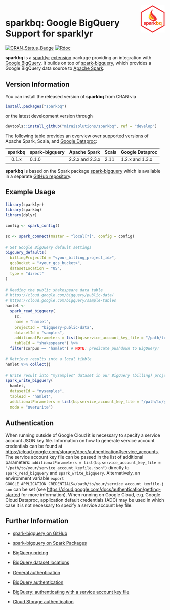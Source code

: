 <img src="man/figures/logo.png" align="right" width="15%" height="15%"/>

# sparkbq: Google BigQuery Support for sparklyr

[![CRAN\_Status\_Badge](http://www.r-pkg.org/badges/version/sparkbq)](https://cran.r-project.org/package=sparkbq) [![Rdoc](http://www.rdocumentation.org/badges/version/sparkbq)](http://www.rdocumentation.org/packages/sparkbq)

**sparkbq** is a [sparklyr](https://spark.rstudio.com/) [extension](https://spark.rstudio.com/articles/guides-extensions.html) package providing an integration with [Google BigQuery](https://cloud.google.com/bigquery/). It builds on top of [spark-bigquery](https://github.com/miraisolutions/spark-bigquery), which provides a Google BigQuery data source to [Apache Spark](https://spark.apache.org/).


## Version Information

You can install the released version of **sparkbq** from CRAN via
``` r
install.packages("sparkbq")
```
or the latest development version through
``` r
devtools::install_github("miraisolutions/sparkbq", ref = "develop")
```


The following table provides an overview over supported versions of Apache Spark, Scala, and [Google Dataproc](https://cloud.google.com/dataproc/docs/concepts/versioning/dataproc-versions):

| sparkbq | spark-bigquery | Apache Spark    | Scala | Google Dataproc |
| :-----: | -------------- | --------------- | ----- | --------------- |
| 0.1.x   | 0.1.0          | 2.2.x and 2.3.x | 2.11  | 1.2.x and 1.3.x |

**sparkbq** is based on the Spark package [spark-bigquery](https://spark-packages.org/package/miraisolutions/spark-bigquery) which is available in a separate [GitHub repository](https://github.com/miraisolutions/spark-bigquery).


## Example Usage

``` r
library(sparklyr)
library(sparkbq)
library(dplyr)

config <- spark_config()

sc <- spark_connect(master = "local[*]", config = config)

# Set Google BigQuery default settings
bigquery_defaults(
  billingProjectId = "<your_billing_project_id>",
  gcsBucket = "<your_gcs_bucket>",
  datasetLocation = "US",
  type = "direct"
)

# Reading the public shakespeare data table
# https://cloud.google.com/bigquery/public-data/
# https://cloud.google.com/bigquery/sample-tables
hamlet <- 
  spark_read_bigquery(
    sc,
    name = "hamlet",
    projectId = "bigquery-public-data",
    datasetId = "samples",
    additionalParameters = list(bq.service_account_key_file = "/path/to/your/service_account_keyfile.json"),
    tableId = "shakespeare") %>%
  filter(corpus == "hamlet") # NOTE: predicate pushdown to BigQuery!
  
# Retrieve results into a local tibble
hamlet %>% collect()

# Write result into "mysamples" dataset in our BigQuery (billing) project
spark_write_bigquery(
  hamlet,
  datasetId = "mysamples",
  tableId = "hamlet",
  additionalParameters = list(bq.service_account_key_file = "/path/to/your/service_account_keyfile.json"),
  mode = "overwrite")
```

## Authentication

When running outside of Google Cloud it is necessary to specify a service account JSON key file. Information on how to generate service account credentials can be found at https://cloud.google.com/storage/docs/authentication#service_accounts. The service account key file can be passed in the list of additional parameters: `additionalParameters = list(bq.service_account_key_file = "/path/to/your/service_account_keyfile.json")` directly to `spark_read_bigquery` and `spark_write_bigquery`. Alternatively, an environment variable `export GOOGLE_APPLICATION_CREDENTIALS=/path/to/your/service_account_keyfile.json` can be set (see https://cloud.google.com/docs/authentication/getting-started for more information). When running on Google Cloud, e.g. Google Cloud Dataproc, application default credentials (ADC) may be used in which case it is not necessary to specify a service account key file.


## Further Information

* [spark-bigquery on GitHub](https://github.com/miraisolutions/spark-bigquery)
* [spark-bigquery on Spark Packages](https://spark-packages.org/package/miraisolutions/spark-bigquery)

* [BigQuery pricing](https://cloud.google.com/bigquery/pricing)
* [BigQuery dataset locations](https://cloud.google.com/bigquery/docs/dataset-locations)
* [General authentication](https://cloud.google.com/docs/authentication/)
* [BigQuery authentication](https://cloud.google.com/bigquery/docs/authentication/)
* [BigQuery: authenticating with a service account key file](https://cloud.google.com/bigquery/docs/authentication/service-account-file)
* [Cloud Storage authentication](https://cloud.google.com/storage/docs/authentication/)
